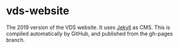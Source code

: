 # vds-website

The 2019 version of the VDS website.
It uses [Jekyll](http://jekyllrb.com/) as CMS.
This is compiled automatically by GitHub, and published from the gh-pages branch. 
